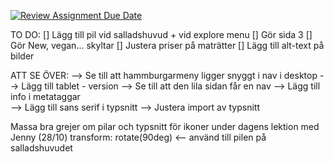 [![Review Assignment Due Date](https://classroom.github.com/assets/deadline-readme-button-22041afd0340ce965d47ae6ef1cefeee28c7c493a6346c4f15d667ab976d596c.svg)](https://classroom.github.com/a/3GX3QKax)


TO DO:
[] Lägg till pil vid salladshuvud + vid explore menu
[] Gör sida 3
[] Gör New, vegan... skyltar 
[] Justera priser på maträtter 
[] Lägg till alt-text på bilder 


ATT SE ÖVER:
--> Se till att hammburgarmeny ligger snyggt i nav i desktop
--> Lägg till tablet - version
--> Se till att den lila sidan får en nav
--> Lägg till info i metataggar  
--> Lägg till sans serif i typsnitt
--> Justera import av typsnitt 


Massa bra grejer om pilar och typsnitt för ikoner under dagens lektion med Jenny (28/10)
transform: rotate(90deg) <-- använd till pilen på salladshuvudet